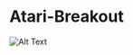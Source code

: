 # Atari-Breakout

![Alt Text](https://github.com/antonpriyanka/Atari-Breakout/blob/master/atari-breakout.gif)
